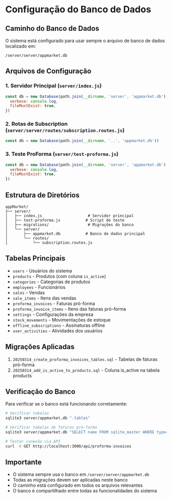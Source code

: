 # Configuração do Banco de Dados

## Caminho do Banco de Dados

O sistema está configurado para usar sempre o arquivo de banco de dados localizado em:

```
/server/server/appmarket.db
```

## Arquivos de Configuração

### 1. Servidor Principal (`server/index.js`)

```javascript
const db = new Database(path.join(__dirname, 'server', 'appmarket.db'), {
  verbose: console.log,
  fileMustExist: true,
})
```

### 2. Rotas de Subscription (`server/server/routes/subscription.routes.js`)

```javascript
const db = new Database(path.join(__dirname, '..', 'appmarket.db'))
```

### 3. Teste ProForma (`server/test-proforma.js`)

```javascript
const db = new Database(path.join(__dirname, 'server', 'appmarket.db'), {
  verbose: console.log,
  fileMustExist: true,
})
```

## Estrutura de Diretórios

```
appMarket/
├── server/
│   ├── index.js                    # Servidor principal
│   ├── test-proforma.js           # Script de teste
│   ├── migrations/                 # Migrações do banco
│   └── server/
│       ├── appmarket.db           # Banco de dados principal
│       └── routes/
│           └── subscription.routes.js
```

## Tabelas Principais

- `users` - Usuários do sistema
- `products` - Produtos (com coluna `is_active`)
- `categories` - Categorias de produtos
- `employees` - Funcionários
- `sales` - Vendas
- `sale_items` - Itens das vendas
- `proforma_invoices` - Faturas pró-forma
- `proforma_invoice_items` - Itens das faturas pró-forma
- `settings` - Configurações da empresa
- `stock_movements` - Movimentações de estoque
- `offline_subscriptions` - Assinaturas offline
- `user_activities` - Atividades dos usuários

## Migrações Aplicadas

1. `20250314_create_proforma_invoices_tables.sql` - Tabelas de faturas pró-forma
2. `20250314_add_is_active_to_products.sql` - Coluna is_active na tabela products

## Verificação do Banco

Para verificar se o banco está funcionando corretamente:

```bash
# Verificar tabelas
sqlite3 server/appmarket.db ".tables"

# Verificar tabelas de faturas pró-forma
sqlite3 server/appmarket.db "SELECT name FROM sqlite_master WHERE type='table' AND name LIKE '%proforma%';"

# Testar conexão via API
curl -X GET http://localhost:3000/api/proforma-invoices
```

## Importante

- O sistema sempre usa o banco em `/server/server/appmarket.db`
- Todas as migrações devem ser aplicadas neste banco
- O caminho está configurado em todos os arquivos relevantes
- O banco é compartilhado entre todas as funcionalidades do sistema
